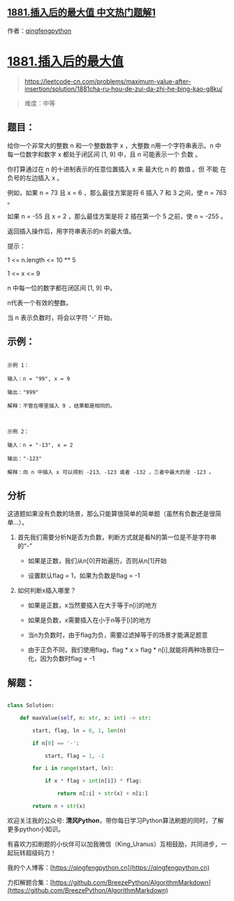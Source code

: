 ## [1881.插入后的最大值 中文热门题解1](https://leetcode.cn/problems/maximum-value-after-insertion/solutions/100000/1881cha-ru-hou-de-zui-da-zhi-he-bing-kao-g8ku)

作者：[qingfengpython](https://leetcode.cn/u/qingfengpython)
# [1881.插入后的最大值](https://leetcode-cn.com/problems/maximum-value-after-insertion/solution/1881cha-ru-hou-de-zui-da-zhi-he-bing-kao-g8ku/)
> https://leetcode-cn.com/problems/maximum-value-after-insertion/solution/1881cha-ru-hou-de-zui-da-zhi-he-bing-kao-g8ku/
> 
> 难度：中等

## 题目：

给你一个非常大的整数 n 和一个整数数字 x ，大整数 n用一个字符串表示。n 中每一位数字和数字 x 都处于闭区间 [1, 9] 中，且 n 可能表示一个 负数 。

你打算通过在 n 的十进制表示的任意位置插入 x 来 最大化 n 的 数值 。但 不能 在负号的左边插入 x 。

例如，如果 n = 73 且 x = 6 ，那么最佳方案是将 6 插入 7 和 3 之间，使 n = 763 。
如果 n = -55 且 x = 2 ，那么最佳方案是将 2 插在第一个 5 之前，使 n = -255 。
返回插入操作后，用字符串表示的n 的最大值。

提示：

1 <= n.length <= 10 ** 5
1 <= x <= 9
n 中每一位的数字都在闭区间 [1, 9] 中。
n代表一个有效的整数。
当 n 表示负数时，将会以字符 '-' 开始。

## 示例：

```
示例 1：
输入：n = "99", x = 9
输出："999"
解释：不管在哪里插入 9 ，结果都是相同的。

示例 2：
输入：n = "-13", x = 2
输出："-123"
解释：向 n 中插入 x 可以得到 -213、-123 或者 -132 ，三者中最大的是 -123 。
```

## 分析

这道题如果没有负数的场景，那么只能算很简单的简单题（虽然有负数还是很简单...）。
1. 首先我们需要分析N是否为负数，判断方式就是看N的第一位是不是字符串的“-”
    - 如果是正数，我们从n[0]开始遍历，否则从n[1]开始
    - 设置默认flag = 1，如果为负数是flag = -1
2. 如何判断x插入哪里？
    - 如果是正数，x当然要插入在大于等于n[i]的地方
    - 如果是负数，x需要插入在小于n等于[i]的地方
    - 当n为负数时，由于flag为负，需要过滤掉等于的场景才能满足题意
    - 由于正负不同，我们使用flag，flag * x > flag * n[i],就能将两种场景归一化，因为负数时flag = -1
    
## 解题：

```python
class Solution:
    def maxValue(self, n: str, x: int) -> str:
        start, flag, ln = 0, 1, len(n)
        if n[0] == '-':
            start, flag = 1, -1
        for i in range(start, ln):
            if x * flag > int(n[i]) * flag:
                return n[:i] + str(x) + n[i:]
        return n + str(x)
```

欢迎关注我的公众号: **清风Python**，带你每日学习Python算法刷题的同时，了解更多python小知识。

有喜欢力扣刷题的小伙伴可以加我微信（King_Uranus）互相鼓励，共同进步，一起玩转超级码力！

我的个人博客：[https://qingfengpython.cn](https://qingfengpython.cn)

力扣解题合集：[https://github.com/BreezePython/AlgorithmMarkdown](https://github.com/BreezePython/AlgorithmMarkdown)

